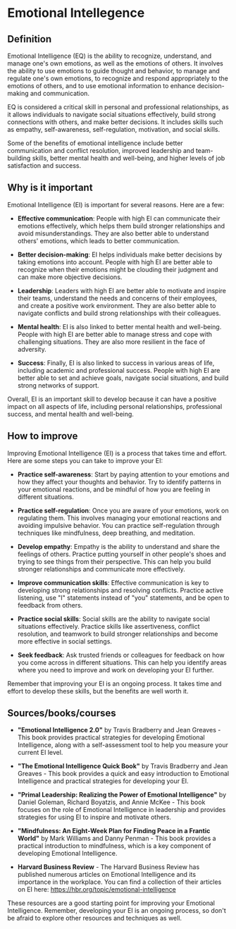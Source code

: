 # Emotional Intellegence

## Definition

Emotional Intelligence (EQ) is the ability to recognize, understand, and manage one's own emotions, as well as the emotions of others. It involves the ability to use emotions to guide thought and behavior, to manage and regulate one's own emotions, to recognize and respond appropriately to the emotions of others, and to use emotional information to enhance decision-making and communication.

EQ is considered a critical skill in personal and professional relationships, as it allows individuals to navigate social situations effectively, build strong connections with others, and make better decisions. It includes skills such as empathy, self-awareness, self-regulation, motivation, and social skills.

Some of the benefits of emotional intelligence include better communication and conflict resolution, improved leadership and team-building skills, better mental health and well-being, and higher levels of job satisfaction and success.

## Why is it important

Emotional Intelligence (EI) is important for several reasons. Here are a few:

- **Effective communication**: People with high EI can communicate their emotions effectively, which helps them build stronger relationships and avoid misunderstandings. They are also better able to understand others' emotions, which leads to better communication.

- **Better decision-making**: EI helps individuals make better decisions by taking emotions into account. People with high EI are better able to recognize when their emotions might be clouding their judgment and can make more objective decisions.

- **Leadership**: Leaders with high EI are better able to motivate and inspire their teams, understand the needs and concerns of their employees, and create a positive work environment. They are also better able to navigate conflicts and build strong relationships with their colleagues.

- **Mental health**: EI is also linked to better mental health and well-being. People with high EI are better able to manage stress and cope with challenging situations. They are also more resilient in the face of adversity.

- **Success**: Finally, EI is also linked to success in various areas of life, including academic and professional success. People with high EI are better able to set and achieve goals, navigate social situations, and build strong networks of support.

Overall, EI is an important skill to develop because it can have a positive impact on all aspects of life, including personal relationships, professional success, and mental health and well-being.

## How to improve

Improving Emotional Intelligence (EI) is a process that takes time and effort. Here are some steps you can take to improve your EI:

- **Practice self-awareness**: Start by paying attention to your emotions and how they affect your thoughts and behavior. Try to identify patterns in your emotional reactions, and be mindful of how you are feeling in different situations.

- **Practice self-regulation**: Once you are aware of your emotions, work on regulating them. This involves managing your emotional reactions and avoiding impulsive behavior. You can practice self-regulation through techniques like mindfulness, deep breathing, and meditation.

- **Develop empathy**: Empathy is the ability to understand and share the feelings of others. Practice putting yourself in other people's shoes and trying to see things from their perspective. This can help you build stronger relationships and communicate more effectively.

- **Improve communication skills**: Effective communication is key to developing strong relationships and resolving conflicts. Practice active listening, use "I" statements instead of "you" statements, and be open to feedback from others.

- **Practice social skills**: Social skills are the ability to navigate social situations effectively. Practice skills like assertiveness, conflict resolution, and teamwork to build stronger relationships and become more effective in social settings.

- **Seek feedback**: Ask trusted friends or colleagues for feedback on how you come across in different situations. This can help you identify areas where you need to improve and work on developing your EI further.

Remember that improving your EI is an ongoing process. It takes time and effort to develop these skills, but the benefits are well worth it.

## Sources/books/courses

- **"Emotional Intelligence 2.0"** by Travis Bradberry and Jean Greaves - This book provides practical strategies for developing Emotional Intelligence, along with a self-assessment tool to help you measure your current EI level.

- **"The Emotional Intelligence Quick Book"** by Travis Bradberry and Jean Greaves - This book provides a quick and easy introduction to Emotional Intelligence and practical strategies for developing your EI.

- **"Primal Leadership: Realizing the Power of Emotional Intelligence"** by Daniel Goleman, Richard Boyatzis, and Annie McKee - This book focuses on the role of Emotional Intelligence in leadership and provides strategies for using EI to inspire and motivate others.

- **"Mindfulness: An Eight-Week Plan for Finding Peace in a Frantic World"** by Mark Williams and Danny Penman - This book provides a practical introduction to mindfulness, which is a key component of developing Emotional Intelligence.

- **Harvard Business Review** - The Harvard Business Review has published numerous articles on Emotional Intelligence and its importance in the workplace. You can find a collection of their articles on EI here: https://hbr.org/topic/emotional-intelligence

These resources are a good starting point for improving your Emotional Intelligence. Remember, developing your EI is an ongoing process, so don't be afraid to explore other resources and techniques as well.
